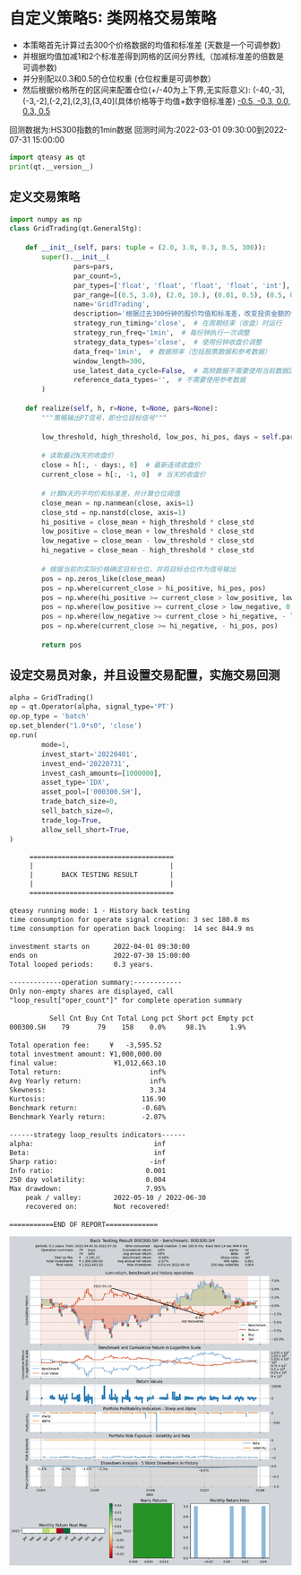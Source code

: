 # 自定义策略5: 类网格交易策略

- 本策略首先计算过去300个价格数据的均值和标准差 (天数是一个可调参数)
- 并根据均值加减1和2个标准差得到网格的区间分界线,（加减标准差的倍数是可调参数)
- 并分别配以0.3和0.5的仓位权重 (仓位权重是可调参数）
- 然后根据价格所在的区间来配置仓位(+/-40为上下界,无实际意义):
(-40,-3],(-3,-2],(-2,2],(2,3],(3,40](具体价格等于均值+数字倍标准差)
[-0.5, -0.3, 0.0, 0.3, 0.5](资金比例,此处负号表示开空仓，回测时设置为允许持有空头仓位)

回测数据为:HS300指数的1min数据
回测时间为:2022-03-01 09:30:00到2022-07-31 15:00:00


```python
import qteasy as qt
print(qt.__version__)
```
## 定义交易策略

```python
import numpy as np
class GridTrading(qt.GeneralStg):
    
    def __init__(self, pars: tuple = (2.0, 3.0, 0.3, 0.5, 300)):
        super().__init__(
                pars=pars,
                par_count=5,
                par_types=['float', 'float', 'float', 'float', 'int'],  # 仓位配置的阈值：参数1:低仓位阈值，参数2: 高仓位阈值，参数3：低仓位比例，参数4:高仓位比例，参数5:计算天数
                par_range=[(0.5, 3.0), (2.0, 10.), (0.01, 0.5), (0.5, 0.99), (10, 300)],
                name='GridTrading',
                description='根据过去300份钟的股价均值和标准差，改变投资金额的仓位',
                strategy_run_timing='close',  # 在周期结束（收盘）时运行
                strategy_run_freq='1min',  # 每份钟执行一次调整
                strategy_data_types='close',  # 使用份钟收盘价调整
                data_freq='1min',  # 数据频率（包括股票数据和参考数据）
                window_length=300,
                use_latest_data_cycle=False,  # 高频数据不需要使用当前数据区间
                reference_data_types='',  # 不需要使用参考数据
        )
    
    def realize(self, h, r=None, t=None, pars=None):
        """策略输出PT信号，即仓位目标信号"""

        low_threshold, high_threshold, low_pos, hi_pos, days = self.pars

        # 读取最近N天的收盘价
        close = h[:, - days:, 0]  # 最新连续收盘价
        current_close = h[:, -1, 0]  # 当天的收盘价

        # 计算N天的平均价和标准差，并计算仓位阈值
        close_mean = np.nanmean(close, axis=1)
        close_std = np.nanstd(close, axis=1)
        hi_positive = close_mean + high_threshold * close_std
        low_positive = close_mean + low_threshold * close_std
        low_negative = close_mean - low_threshold * close_std
        hi_negative = close_mean - high_threshold * close_std

        # 根据当前的实际价格确定目标仓位，并将目标仓位作为信号输出
        pos = np.zeros_like(close_mean)
        pos = np.where(current_close > hi_positive, hi_pos, pos)
        pos = np.where(hi_positive >= current_close > low_positive, low_pos, pos)
        pos = np.where(low_positive >= current_close > low_negative, 0, pos)
        pos = np.where(low_negative >= current_close > hi_negative, - low_pos, pos)
        pos = np.where(current_close >= hi_negative, - hi_pos, pos)

        return pos
```
## 设定交易员对象，并且设置交易配置，实施交易回测

```python
alpha = GridTrading()
op = qt.Operator(alpha, signal_type='PT')
op.op_type = 'batch'
op.set_blender("1.0*s0", 'close')
op.run(
        mode=1,
        invest_start='20220401',
        invest_end='20220731',
        invest_cash_amounts=[1000000],
        asset_type='IDX',
        asset_pool=['000300.SH'],
        trade_batch_size=0,
        sell_batch_size=0,
        trade_log=True,
        allow_sell_short=True,
)

```

    
         ====================================
         |                                  |
         |       BACK TESTING RESULT        |
         |                                  |
         ====================================
    
    qteasy running mode: 1 - History back testing
    time consumption for operate signal creation: 3 sec 180.8 ms
    time consumption for operation back looping:  14 sec 844.9 ms
    
    investment starts on      2022-04-01 09:30:00
    ends on                   2022-07-30 15:00:00
    Total looped periods:     0.3 years.
    
    -------------operation summary:------------
    Only non-empty shares are displayed, call 
    "loop_result["oper_count"]" for complete operation summary
    
              Sell Cnt Buy Cnt Total Long pct Short pct Empty pct
    000300.SH    79       79    158    0.0%     98.1%      1.9%   
    
    Total operation fee:     ¥   -3,595.52
    total investment amount: ¥1,000,000.00
    final value:              ¥1,012,663.10
    Total return:                      inf% 
    Avg Yearly return:                 inf%
    Skewness:                          3.34
    Kurtosis:                        116.90
    Benchmark return:                -0.68% 
    Benchmark Yearly return:         -2.07%
    
    ------strategy loop_results indicators------ 
    alpha:                              inf
    Beta:                               inf
    Sharp ratio:                       -inf
    Info ratio:                       0.001
    250 day volatility:               0.004
    Max drawdown:                     7.95% 
        peak / valley:        2022-05-10 / 2022-06-30
        recovered on:         Not recovered!
    
    ===========END OF REPORT=============
    

    
![png](img/output_3_1.png)
    
